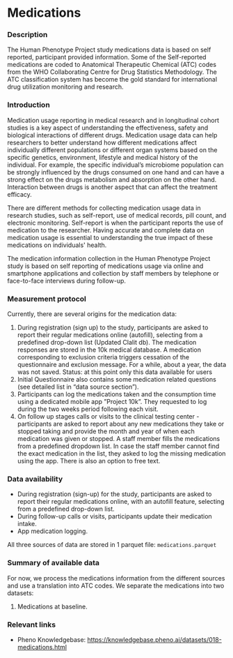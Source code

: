 # Medications

### Description 

The Human Phenotype Project study medications data is based on self reported, participant provided information.
Some of the Self-reported medications are coded to Anatomical Therapeutic Chemical (ATC) codes from the WHO Collaborating Centre for Drug Statistics Methodology. The ATC classification system has become the gold standard for international drug utilization monitoring and research. 

### Introduction

Medication usage reporting in medical research and in longitudinal cohort studies is a key aspect of understanding the effectiveness, safety and biological interactions of different drugs. Medication usage data can help researchers to better understand how different medications affect individually different populations or different organ systems based on the specific genetics, environment, lifestyle and medical history of the individual. For example, the specific individual’s microbiome population can be strongly influenced by the drugs consumed on one hand and can have a strong effect on the drugs metabolism and absorption on the other hand. Interaction between drugs is another aspect that can affect the treatment efficacy.

There are different methods for collecting medication usage data in research studies, such as self-report, use of medical records, pill count, and electronic monitoring. Self-report is when the participant reports the use of medication to the researcher. Having accurate and complete data on medication usage is essential to understanding the true impact of these medications on individuals' health. 

The medication information collection in the Human Phenotype Project study is based on self reporting of medications usage via online and smartphone applications and collection by staff members by telephone or face-to-face interviews during follow-up. 

### Measurement protocol 
<!-- long measurment protocol for the data browser -->
Currently, there are several origins for the medication data:
1. During registration (sign up) to the study, participants are asked to report their regular medications online (autofill), selecting from a predefined drop-down list (Updated Clalit db). The medication responses are stored in the 10k medical database. A medication corresponding to exclusion criteria triggers cessation of the questionnaire and exclusion message. For a while, about a year, the data was not saved. Status: at this point only this data available for users
2. Initial Questionnaire also contains some medication related questions (see detailed list in “data source section”).
3. Participants can log the medications taken and the consumption time using a dedicated mobile app ”Project 10k”. They requested to log during the two weeks period following each visit.
4. On follow up stages calls or visits to the clinical testing center - ​​participants are asked to report about any new medications they take or stopped taking and provide the month and year of when each medication was given or stopped. A staff member fills the  medications from a predefined dropdown list.
In case the staff member cannot find the exact medication in the list, they asked to log the missing medication using the app. There is also an option to free text. 

### Data availability 
<!-- for the example notebooks -->
- During registration (sign-up) for the study, participants are asked to report their regular medications online, with an autofill feature, selecting from a predefined drop-down list.
- During follow-up calls or visits, participants update their medication intake.
- App medication logging.

All three sources of data are stored in 1 parquet file: `medications.parquet`

### Summary of available data 
<!-- for the data browser -->
For now, we process the medications information from the different sources and use a translation into ATC codes.
We separate the medications into two datasets:
1. Medications at baseline.

### Relevant links

* Pheno Knowledgebase: https://knowledgebase.pheno.ai/datasets/018-medications.html
